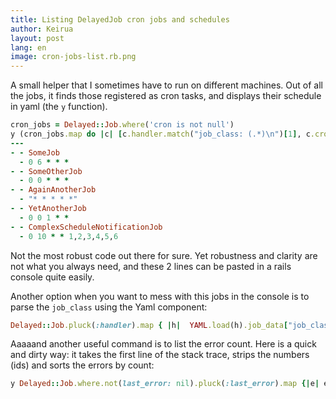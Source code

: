 ```yaml
---
title: Listing DelayedJob cron jobs and schedules
author: Keirua
layout: post
lang: en
image: cron-jobs-list.rb.png 
---
```


A small helper that I sometimes have to run on different machines. Out of all the jobs, it finds those registered as cron tasks, and displays their schedule in yaml (the `y` function).

```ruby
cron_jobs = Delayed::Job.where('cron is not null')
y (cron_jobs.map do |c| [c.handler.match("job_class: (.*)\n")[1], c.cron] end)
---
- - SomeJob
  - 0 6 * * *
- - SomeOtherJob
  - 0 0 * * *
- - AgainAnotherJob
  - "* * * * *"
- - YetAnotherJob
  - 0 0 1 * *
- - ComplexScheduleNotificationJob
  - 0 10 * * 1,2,3,4,5,6
```

Not the most robust code out there for sure. Yet robustness and clarity are not what you always need, and these 2 lines can be pasted in a rails console quite easily.

Another option when you want to mess with this jobs in the console is to parse the `job_class` using the Yaml component:

```ruby
Delayed::Job.pluck(:handler).map { |h|  YAML.load(h).job_data["job_class"] }.group_by{|x| x}.map {|k, v| [k, v.count] }
```

Aaaaand another useful command is to list the error count. Here is a quick and dirty way: it takes the first line of the stack trace, strips the numbers (ids) and sorts the errors by count:

```ruby
y Delayed::Job.where.not(last_error: nil).pluck(:last_error).map {|e| e&.lines[0].tr('0123456789', '')}.tally.sort_by(&:last)
```